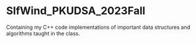 # SlfWind_PKUDSA_2023Fall
Containing my C++ code implementations of important data structures and algorithms taught in the class.
